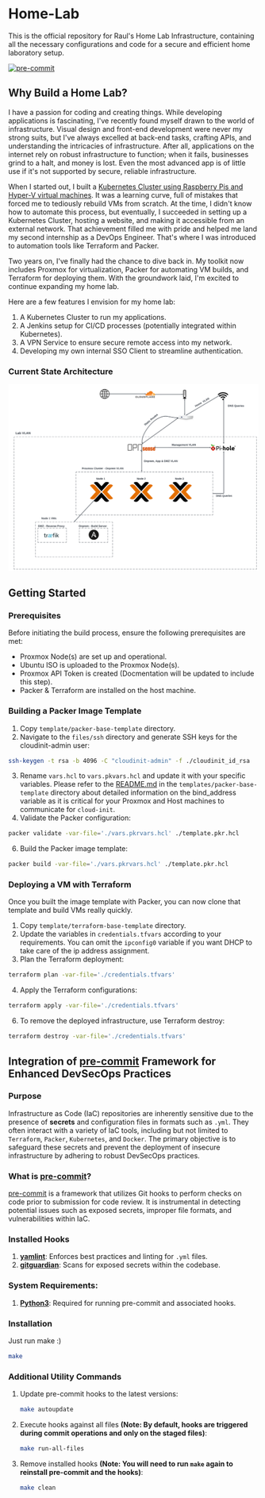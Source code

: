 # Home-Lab
This is the official repository for Raul's Home Lab Infrastructure, containing all the necessary configurations and code for a secure and efficient home laboratory setup.

[![pre-commit](https://img.shields.io/badge/pre--commit-enabled-brightgreen?logo=pre-commit)](https://github.com/pre-commit/pre-commit)

## Why Build a Home Lab?
I have a passion for coding and creating things. While developing applications is fascinating, I've recently found myself drawn to the world of infrastructure. Visual design and front-end development were never my strong suits, but I've always excelled at back-end tasks, crafting APIs, and understanding the intricacies of infrastructure. After all, applications on the internet rely on robust infrastructure to function; when it fails, businesses grind to a halt, and money is lost. Even the most advanced app is of little use if it's not supported by secure, reliable infrastructure.

When I started out, I built a [Kubernetes Cluster using Raspberry Pis and Hyper-V virtual machines](https://github.com/chakraborty29/Personal-Projects/blob/main/kubernetes/setup-with-kubeadm.md). It was a learning curve, full of mistakes that forced me to tediously rebuild VMs from scratch. At the time, I didn't know how to automate this process, but eventually, I succeeded in setting up a Kubernetes Cluster, hosting a website, and making it accessible from an external network. That achievement filled me with pride and helped me land my second internship as a DevOps Engineer. That's where I was introduced to automation tools like Terraform and Packer.

Two years on, I've finally had the chance to dive back in. My toolkit now includes Proxmox for virtualization, Packer for automating VM builds, and Terraform for deploying them. With the groundwork laid, I'm excited to continue expanding my home lab.

Here are a few features I envision for my home lab:

1. A Kubernetes Cluster to run my applications.
2. A Jenkins setup for CI/CD processes (potentially integrated within Kubernetes).
3. A VPN Service to ensure secure remote access into my network.
4. Developing my own internal SSO Client to streamline authentication.

### Current State Architecture
![Alt Text](https://raw.githubusercontent.com/chakraborty29/Home-Lab/develop/docs/src/current-state-architecture.png)

## Getting Started


### Prerequisites
Before initiating the build process, ensure the following prerequisites are met:
* Proxmox Node(s) are set up and operational.
* Ubuntu ISO is uploaded to the Proxmox Node(s).
* Proxmox API Token is created (Docmentation will be updated to include this step).
* Packer & Terraform are installed on the host machine.

### Building a Packer Image Template
1. Copy `template/packer-base-template` directory.
2. Navigate to the `files/ssh` directory and generate SSH keys for the cloudinit-admin user:
```bash
ssh-keygen -t rsa -b 4096 -C "cloudinit-admin" -f ./cloudinit_id_rsa
```
3. Rename `vars.hcl` to `vars.pkvars.hcl` and update it with your specific variables. Please refer to the [README.md](https://github.com/chakraborty29/Home-Lab/tree/develop/templates/packer-base-template) in the `templates/packer-base-template` directory about detailed information on the bind_address variable as it is critical for your Proxmox and Host machines to communicate for `cloud-init`.
5. Validate the Packer configuration:
```bash
packer validate -var-file='./vars.pkrvars.hcl' ./template.pkr.hcl
```
6. Build the Packer image template:
```bash
packer build -var-file='./vars.pkrvars.hcl' ./template.pkr.hcl
```

### Deploying a VM with Terraform
Once you built the image template with Packer, you can now clone that template and build VMs really quickly.
1. Copy `template/terraform-base-template` directory.
2. Update the variables in `credentials.tfvars` according to your requirements. You can omit the `ipconfig0` variable if you want DHCP to take care of the ip address assignment.
3. Plan the Terraform deployment:
```bash
terraform plan -var-file='./credentials.tfvars'
```
4. Apply the Terraform configurations:
```bash
terraform apply -var-file='./credentials.tfvars'
```
6. To remove the deployed infrastructure, use Terraform destroy:
```bash
terraform destroy -var-file='./credentials.tfvars'
```

## Integration of [pre-commit](https://pre-commit.com/) Framework for Enhanced DevSecOps Practices
### Purpose
Infrastructure as Code (IaC) repositories are inherently sensitive due to the presence of **secrets** and configuration files in formats such as `.yml`. They often interact with a variety of IaC tools, including but not limited to `Terraform`, `Packer`, `Kubernetes`, and `Docker`. The primary objective is to safeguard these secrets and prevent the deployment of insecure infrastructure by adhering to robust DevSecOps practices.

### What is [pre-commit](https://pre-commit.com/)?
[pre-commit](https://pre-commit.com/) is a framework that utilizes Git hooks to perform checks on code prior to submission for code review. It is instrumental in detecting potential issues such as exposed secrets, improper file formats, and vulnerabilities within IaC.

### Installed Hooks
1. **[yamlint](https://github.com/adrienverge/yamllint)**: Enforces best practices and linting for `.yml` files.
2. **[gitguardian](https://github.com/gitguardian/ggshield)**: Scans for exposed secrets within the codebase.

### System Requirements:
1. **[Python3](https://wiki.python.org/moin/BeginnersGuide/Download)**: Required for running pre-commit and associated hooks.

### Installation

Just run make :)
```bash
make
```

### Additional Utility Commands
1. Update pre-commit hooks to the latest versions:
    ```bash
    make autoupdate
    ```
2. Execute hooks against all files **(Note: By default, hooks are triggered during commit operations and only on the staged files)**:
    ```bash
    make run-all-files
    ```
3. Remove installed hooks **(Note: You will need to run `make` again to reinstall pre-commit and the hooks)**:
    ```bash
    make clean
    ```
